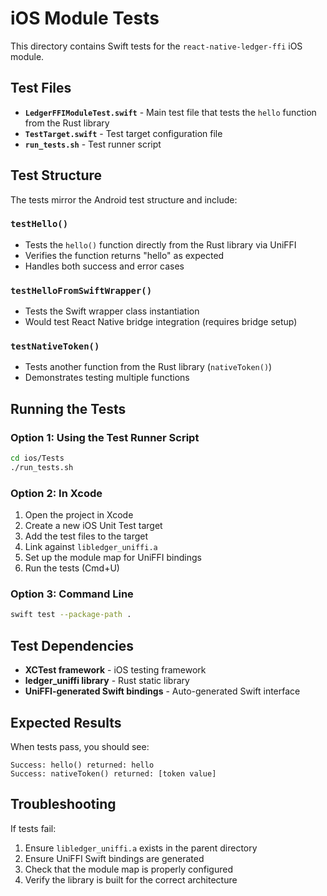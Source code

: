 # iOS Module Tests

This directory contains Swift tests for the `react-native-ledger-ffi` iOS module.

## Test Files

- **`LedgerFFIModuleTest.swift`** - Main test file that tests the `hello` function from the Rust library
- **`TestTarget.swift`** - Test target configuration file
- **`run_tests.sh`** - Test runner script

## Test Structure

The tests mirror the Android test structure and include:

### `testHello()`
- Tests the `hello()` function directly from the Rust library via UniFFI
- Verifies the function returns "hello" as expected
- Handles both success and error cases

### `testHelloFromSwiftWrapper()`
- Tests the Swift wrapper class instantiation
- Would test React Native bridge integration (requires bridge setup)

### `testNativeToken()`
- Tests another function from the Rust library (`nativeToken()`)
- Demonstrates testing multiple functions

## Running the Tests

### Option 1: Using the Test Runner Script
```bash
cd ios/Tests
./run_tests.sh
```

### Option 2: In Xcode
1. Open the project in Xcode
2. Create a new iOS Unit Test target
3. Add the test files to the target
4. Link against `libledger_uniffi.a`
5. Set up the module map for UniFFI bindings
6. Run the tests (Cmd+U)

### Option 3: Command Line
```bash
swift test --package-path .
```

## Test Dependencies

- **XCTest framework** - iOS testing framework
- **ledger_uniffi library** - Rust static library
- **UniFFI-generated Swift bindings** - Auto-generated Swift interface

## Expected Results

When tests pass, you should see:
```
Success: hello() returned: hello
Success: nativeToken() returned: [token value]
```

## Troubleshooting

If tests fail:
1. Ensure `libledger_uniffi.a` exists in the parent directory
2. Ensure UniFFI Swift bindings are generated
3. Check that the module map is properly configured
4. Verify the library is built for the correct architecture
